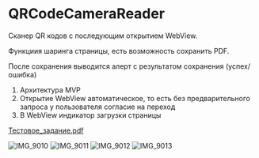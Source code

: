 # QRCodeCameraReader
Сканер QR кодов с последующим открытием WebView. 

Функциия шаринга страницы, есть возможность сохранить PDF. 

После сохранения выводится алерт с результатом сохранения (успех/ошибка)

1. Архитектура MVP
2. Открытие WebView автоматическое, то есть без предварительного запроса у пользователя согласие на переход
3. В WebView индикатор загрузки страницы

[Тестовое_задание.pdf](https://github.com/marivolvakova/QRCodeCameraReader/files/9924331/_.pdf)


![IMG_9010](https://user-images.githubusercontent.com/104025325/199608593-cb5c6096-5b77-461a-8795-c62274708338.PNG)
![IMG_9011](https://user-images.githubusercontent.com/104025325/199608604-29478cc1-c763-4338-8435-66a4bbf44a41.PNG)
![IMG_9012](https://user-images.githubusercontent.com/104025325/199608620-081321c9-0ab6-4494-8799-7bd8b308df85.PNG)
![IMG_9013](https://user-images.githubusercontent.com/104025325/199608642-5e53b884-f0b6-4ad1-a5ce-30627423ebe1.PNG)
